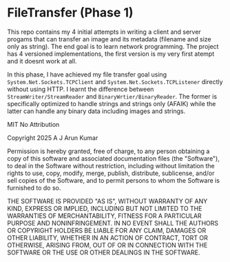 # FileTransfer (Phase 1)
This repo contains my 4 initial attempts in writing a client and server progams that can transfer an image and its metadata (filename and size only as string). The end goal is to learn network programming. The project has 4 versioned implementations, the first version is my very first atempt and it doesnt work at all. 

In this phase, I have achieved my file transfer goal using ```System.Net.Sockets.TCPClient``` and ```System.Net.Sockets.TCPListener``` directly without using HTTP. I learnt the difference between ```StreamWriter/StreamReader``` and ```BinaryWrtier/BinaryReader```. The former is specifically optimized to handle strings and strings only (AFAIK) while the latter can handle any binary data including images and strings. 

MIT No Attribution

Copyright 2025 A J Arun Kumar

Permission is hereby granted, free of charge, to any person obtaining a copy of this software and associated documentation files (the "Software"), to deal in the Software without restriction, including without limitation the rights to use, copy, modify, merge, publish, distribute, sublicense, and/or sell copies of the Software, and to permit persons to whom the Software is furnished to do so.

THE SOFTWARE IS PROVIDED "AS IS", WITHOUT WARRANTY OF ANY KIND, EXPRESS OR IMPLIED, INCLUDING BUT NOT LIMITED TO THE WARRANTIES OF MERCHANTABILITY, FITNESS FOR A PARTICULAR PURPOSE AND NONINFRINGEMENT. IN NO EVENT SHALL THE AUTHORS OR COPYRIGHT HOLDERS BE LIABLE FOR ANY CLAIM, DAMAGES OR OTHER LIABILITY, WHETHER IN AN ACTION OF CONTRACT, TORT OR OTHERWISE, ARISING FROM, OUT OF OR IN CONNECTION WITH THE SOFTWARE OR THE USE OR OTHER DEALINGS IN THE SOFTWARE.
